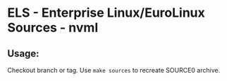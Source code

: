 # ELS - Enterprise Linux/EuroLinux Sources - nvml
 
## Usage:
  Checkout branch or tag. Use `make sources` to recreate  SOURCE0 archive.
